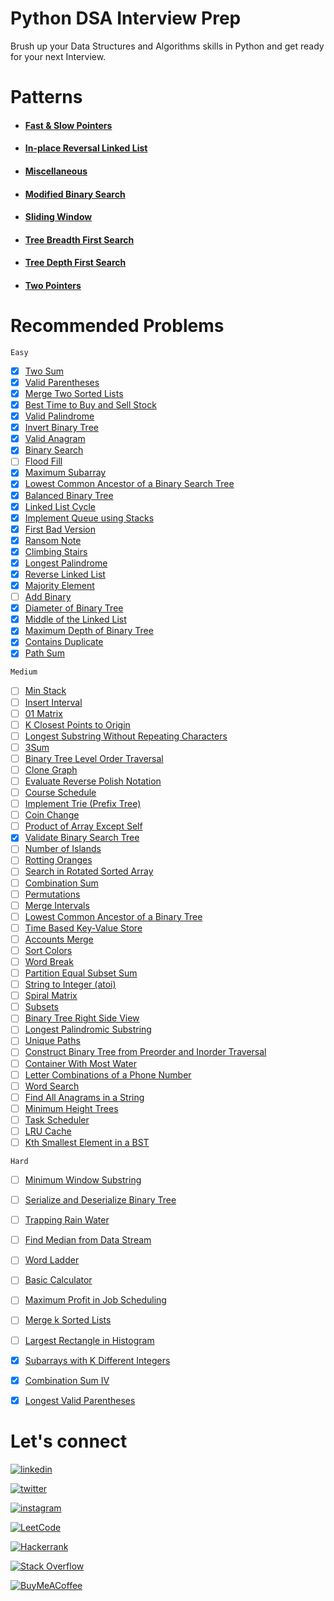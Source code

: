 # Python DSA Interview Prep

Brush up your Data Structures and Algorithms skills in Python and get ready for your next Interview.

<!--- 
## Data Structures
+ #### [Array](https://invented-oviraptor-ff0.notion.site/Array-282596d9e9db42eaaa9608044e64ed82)
+ #### [Stack](https://invented-oviraptor-ff0.notion.site/Stack-6abf9e0c9c81402aa39fa59d82f4e5c9)
+ #### [Queue](https://invented-oviraptor-ff0.notion.site/Queue-d5d7f92bef1c4cb5824311b258efaf94)
    + ##### [Circular Queue](https://invented-oviraptor-ff0.notion.site/Circular-Queue-242e175366034e33a6671e71c85f0f41)
    + ##### [Priority Queue](https://invented-oviraptor-ff0.notion.site/Priority-Queue-2cb239690da1447aa686795368114470)
    + ##### [Dequeue](https://invented-oviraptor-ff0.notion.site/Deque-Double-Ended-Queue-28f399dfe1d048298e8f428c0d409fd8)
+ #### [Linked List](https://invented-oviraptor-ff0.notion.site/Linked-List-01c5b7d9463548f0958872dc4c2fd5e5)
    + ##### [Singly Linked List](https://invented-oviraptor-ff0.notion.site/Singly-Linked-List-a8b7190299344f90847ee565052566af)
    + ##### [Doubly Linked List](https://invented-oviraptor-ff0.notion.site/Doubly-Linked-List-cab9eb5cba8b40ce93b75f131233d816)
    + ##### [Circular Linked List](https://invented-oviraptor-ff0.notion.site/Circular-Linked-List-5c17aeb515e24235973c7d70db797937)
+ #### [Heap](https://invented-oviraptor-ff0.notion.site/Heap-b8e4843c3cb648efa4d2b101900e9da5)
+ #### [Tree](https://invented-oviraptor-ff0.notion.site/Trees-c7db057e85b3440a93251ff8e586da7a)
+ #### [Graph](https://invented-oviraptor-ff0.notion.site/Graphs-6784a82bd03042e68e56f641430a56e3)
+ #### [Hash Table](https://invented-oviraptor-ff0.notion.site/Hash-Table-29c724c18caa455f9bf7a53a59057338)



# Algorithms
+ #### [Searching](https://invented-oviraptor-ff0.notion.site/Searching-19e43d6771ba417388aabdc279689120)
+ #### [Sorting](https://invented-oviraptor-ff0.notion.site/Sorting-ffcedcdf5f88466cb676fe2499810c46)
+ #### [Mathematical]()
+ #### [Pattern Searching]()
+ #### [Graph Algorithms]()
+ #### [Greedy Approach]()
+ #### [Divide and Conquer Approach]()
+ #### [Dynamic Programming Approach]()
+ #### [Backtracking]()

--->


# Patterns
+ #### [Fast & Slow Pointers](https://github.com/rusuraluca/python_interview_prep/tree/main/Patterns/Fast%26Slow%20Pointers)

+ #### [In-place Reversal Linked List](https://github.com/rusuraluca/python_interview_prep/tree/main/Patterns/In-place%20Reversal%20Linked%20List)

+ #### [Miscellaneous](https://github.com/rusuraluca/python_interview_prep/tree/main/Patterns/In-place%20Reversal%20Linked%20List)

+ #### [Modified Binary Search](https://github.com/rusuraluca/python_interview_prep/tree/main/Patterns/Modified%20Binary%20Search)

+ #### [Sliding Window](https://github.com/rusuraluca/python_interview_prep/tree/main/Patterns/Sliding%20Window)

+ #### [Tree Breadth First Search](https://github.com/rusuraluca/python_interview_prep/tree/main/Patterns/Tree%20Breadth%20First%20Search)

+ #### [Tree Depth First Search](https://github.com/rusuraluca/python_interview_prep/tree/main/Patterns/Tree%20Breadth%20First%20Search)

+ #### [Two Pointers](https://github.com/rusuraluca/python_interview_prep/tree/main/Patterns/Two%20Pointers)


# Recommended Problems
`Easy`
- [x]  [Two Sum](https://leetcode.com/problems/two-sum)
- [x]  [Valid Parentheses](https://leetcode.com/problems/valid-parentheses)
- [x]  [Merge Two Sorted Lists](https://leetcode.com/problems/merge-two-sorted-lists)
- [x]  [Best Time to Buy and Sell Stock](https://leetcode.com/problems/best-time-to-buy-and-sell-stock)
- [x]  [Valid Palindrome](https://leetcode.com/problems/valid-palindrome)
- [x]  [Invert Binary Tree](https://leetcode.com/problems/invert-binary-tree)
- [x]  [Valid Anagram](https://leetcode.com/problems/valid-anagram)
- [x]  [Binary Search](https://leetcode.com/problems/binary-search)
- [ ]  [Flood Fill](https://leetcode.com/problems/flood-fill)
- [x]  [Maximum Subarray](https://leetcode.com/problems/maximum-subarray)
- [x]  [Lowest Common Ancestor of a Binary Search Tree](https://leetcode.com/problems/lowest-common-ancestor-of-a-binary-search-tree)
- [x]  [Balanced Binary Tree](https://leetcode.com/problems/balanced-binary-tree)
- [x]  [Linked List Cycle](https://leetcode.com/problems/linked-list-cycle)
- [x]  [Implement Queue using Stacks](https://leetcode.com/problems/implement-queue-using-stacks)
- [x]  [First Bad Version](https://leetcode.com/problems/first-bad-version)
- [x]  [Ransom Note](https://leetcode.com/problems/ransom-note)
- [x]  [Climbing Stairs](https://leetcode.com/problems/climbing-stairs)
- [x]  [Longest Palindrome](https://leetcode.com/problems/longest-palindrome)
- [x]  [Reverse Linked List](https://leetcode.com/problems/reverse-linked-list)
- [x]  [Majority Element](https://leetcode.com/problems/majority-element)
- [ ]  [Add Binary](https://leetcode.com/problems/add-binary)
- [x]  [Diameter of Binary Tree](https://leetcode.com/problems/diameter-of-binary-tree)
- [x]  [Middle of the Linked List](https://leetcode.com/problems/middle-of-the-linked-list)
- [x]  [Maximum Depth of Binary Tree](https://leetcode.com/problems/maximum-depth-of-binary-tree)
- [x]  [Contains Duplicate](https://leetcode.com/problems/contains-duplicate)
- [x]  [Path Sum](https://leetcode.com/problems/path-sum/)

`Medium`

- [ ]  [Min Stack](https://leetcode.com/problems/min-stack)
- [ ]  [Insert Interval](https://leetcode.com/problems/insert-interval)
- [ ]  [01 Matrix](https://leetcode.com/problems/01-matrix)
- [ ]  [K Closest Points to Origin](https://leetcode.com/problems/k-closest-points-to-origin)
- [ ]  [Longest Substring Without Repeating Characters](https://leetcode.com/problems/longest-substring-without-repeating-characters)
- [ ]  [3Sum](https://leetcode.com/problems/3sum)
- [ ]  [Binary Tree Level Order Traversal](https://leetcode.com/problems/binary-tree-level-order-traversal)
- [ ]  [Clone Graph](https://leetcode.com/problems/clone-graph)
- [ ]  [Evaluate Reverse Polish Notation](https://leetcode.com/problems/evaluate-reverse-polish-notation)
- [ ]  [Course Schedule](https://leetcode.com/problems/course-schedule)
- [ ]  [Implement Trie (Prefix Tree)](https://leetcode.com/problems/implement-trie-prefix-tree)
- [ ]  [Coin Change](https://leetcode.com/problems/coin-change)
- [ ]  [Product of Array Except Self](https://leetcode.com/problems/product-of-array-except-self)
- [x]  [Validate Binary Search Tree](https://leetcode.com/problems/validate-binary-search-tree)
- [ ]  [Number of Islands](https://leetcode.com/problems/number-of-islands)
- [ ]  [Rotting Oranges](https://leetcode.com/problems/rotting-oranges)
- [ ]  [Search in Rotated Sorted Array](https://leetcode.com/problems/search-in-rotated-sorted-array)
- [ ]  [Combination Sum](https://leetcode.com/problems/combination-sum)
- [ ]  [Permutations](https://leetcode.com/problems/permutations)
- [ ]  [Merge Intervals](https://leetcode.com/problems/merge-intervals)
- [ ]  [Lowest Common Ancestor of a Binary Tree](https://leetcode.com/problems/lowest-common-ancestor-of-a-binary-tree)
- [ ]  [Time Based Key-Value Store](https://leetcode.com/problems/time-based-key-value-store)
- [ ]  [Accounts Merge](https://leetcode.com/problems/accounts-merge)
- [ ]  [Sort Colors](https://leetcode.com/problems/sort-colors)
- [ ]  [Word Break](https://leetcode.com/problems/word-break)
- [ ]  [Partition Equal Subset Sum](https://leetcode.com/problems/partition-equal-subset-sum)
- [ ]  [String to Integer (atoi)](https://leetcode.com/problems/string-to-integer-atoi)
- [ ]  [Spiral Matrix](https://leetcode.com/problems/spiral-matrix)
- [ ]  [Subsets](https://leetcode.com/problems/subsets)
- [ ]  [Binary Tree Right Side View](https://leetcode.com/problems/binary-tree-right-side-view)
- [ ]  [Longest Palindromic Substring](https://leetcode.com/problems/longest-palindromic-substring)
- [ ]  [Unique Paths](https://leetcode.com/problems/unique-paths)
- [ ]  [Construct Binary Tree from Preorder and Inorder Traversal](https://leetcode.com/problems/construct-binary-tree-from-preorder-and-inorder-traversal)
- [ ]  [Container With Most Water](https://leetcode.com/problems/container-with-most-water)
- [ ]  [Letter Combinations of a Phone Number](https://leetcode.com/problems/letter-combinations-of-a-phone-number)
- [ ]  [Word Search](https://leetcode.com/problems/word-search)
- [ ]  [Find All Anagrams in a String](https://leetcode.com/problems/find-all-anagrams-in-a-string)
- [ ]  [Minimum Height Trees](https://leetcode.com/problems/minimum-height-trees)
- [ ]  [Task Scheduler](https://leetcode.com/problems/task-scheduler)
- [ ]  [LRU Cache](https://leetcode.com/problems/lru-cache)
- [ ]  [Kth Smallest Element in a BST](https://leetcode.com/problems/kth-smallest-element-in-a-bst)

`Hard`

- [ ]  [Minimum Window Substring](https://leetcode.com/problems/minimum-window-substring)
- [ ]  [Serialize and Deserialize Binary Tree](https://leetcode.com/problems/serialize-and-deserialize-binary-tree)
- [ ]  [Trapping Rain Water](https://leetcode.com/problems/trapping-rain-water)
- [ ]  [Find Median from Data Stream](https://leetcode.com/problems/find-median-from-data-stream)
- [ ]  [Word Ladder](https://leetcode.com/problems/word-ladder)
- [ ]  [Basic Calculator](https://leetcode.com/problems/basic-calculator)
- [ ]  [Maximum Profit in Job Scheduling](https://leetcode.com/problems/maximum-profit-in-job-scheduling)
- [ ]  [Merge k Sorted Lists](https://leetcode.com/problems/merge-k-sorted-lists)
- [ ]  [Largest Rectangle in Histogram](https://leetcode.com/problems/largest-rectangle-in-histogram)
- [x]  [Subarrays with K Different Integers](https://leetcode.com/problems/subarrays-with-k-different-integers/)
- [x]  [Combination Sum IV](https://leetcode.com/problems/combination-sum-iv/)
- [x]  [Longest Valid Parentheses](https://leetcode.com/problems/longest-valid-parentheses/)


# Let's connect
[![linkedin](https://img.shields.io/badge/linkedin-0A66C2?style=for-the-badge&logo=linkedin&logoColor=white)](https://www.linkedin.com/in/ralucamariarusu/)

[![twitter](https://img.shields.io/badge/twitter-1DA1F2?style=for-the-badge&logo=twitter&logoColor=white)](https://twitter.com/itsralucarusu)

[![instagram](https://img.shields.io/badge/instagram-B544C7?style=for-the-badge&logo=twitter&logoColor=white)](https://instagram.com/itsralucarusu)

[![LeetCode](https://img.shields.io/badge/LeetCode-000000?style=for-the-badge&logo=LeetCode&logoColor=#d16c06)]()

[![Hackerrank](https://img.shields.io/badge/-Hackerrank-2EC866?style=for-the-badge&logo=HackerRank&logoColor=white)]()

[![Stack Overflow](https://img.shields.io/badge/-Stackoverflow-FE7A16?style=for-the-badge&logo=stack-overflow&logoColor=white)]()

[![BuyMeACoffee](https://img.shields.io/badge/Buy%20Me%20a%20Coffee-ffdd00?style=for-the-badge&logo=buy-me-a-coffee&logoColor=black)]()
